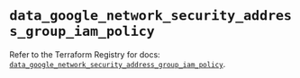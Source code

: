 # `data_google_network_security_address_group_iam_policy`

Refer to the Terraform Registry for docs: [`data_google_network_security_address_group_iam_policy`](https://registry.terraform.io/providers/hashicorp/google-beta/6.13.0/docs/data-sources/google_network_security_address_group_iam_policy).
